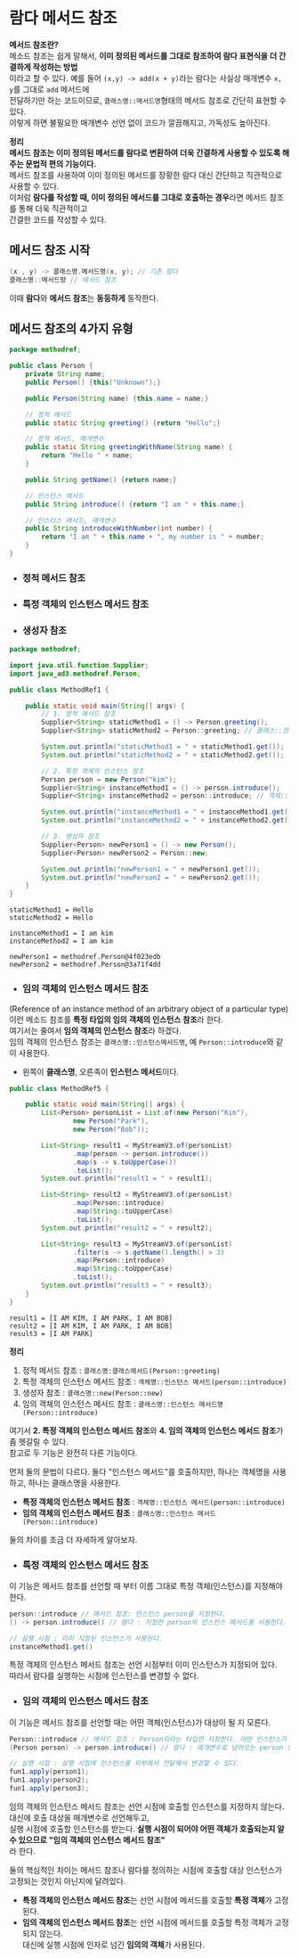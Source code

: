 # 람다 메서드 참조
  
**메서드 참조란?**  
메소드 참조는 쉽게 말해서, **이미 정의된 메서드를 그대로 참조하여 람다 표현식을 더 간결하게 작성하는 방법**  
이라고 할 수 있다. 예를 들어 `(x,y) -> add(x + y)`라는 람다는 사실상 매개변수 `x, y`를 그대로 `add` 메서드에  
전달하기만 하는 코드이므로, `클래스명::메서드명`형태의 메서드 참조로 간단히 표현할 수 있다.  
이렇게 하면 불필요한 매개변수 선언 없이 코드가 깔끔해지고, 가독성도 높아진다.  
  
**정리**  
**메서드 참조는 이미 정의된 메서드를 람다로 변환하여 더욱 간결하게 사용할 수 있도록 해주는 문법적 편의 기능이다.**  
메서드 참조를 사용하여 이미 정의된 메서드를 장황한 람다 대신 간단하고 직관적으로 사용할 수 있다.  
이처럼 **람다를 작성할 때, 이미 정의된 메서드를 그대로 호출하는 경우**라면 메서드 참조를 통해 더욱 직관적이고  
간결한 코드를 작성할 수 있다.  
  
## 메서드 참조 시작
  
```java
(x , y) -> 클래스명.메서드명(x, y); // 기존 람다
클래스명::메서드먕 // 메서드 참조 
```
  
이때 **람다**와 **메서드 참조**는 **동등하게** 동작한다.  
  
## 메서드 참조의 4가지 유형 
```java
package methodref;

public class Person {
    private String name;
    public Person() {this("Unknown");}

    public Person(String name) {this.name = name;}

    // 정적 메서드
    public static String greeting() {return "Hello";}

    // 정적 메서드, 매개변수
    public static String greetingWithName(String name) {
        return "Hello " + name;
    }

    public String getName() {return name;}

    // 인스턴스 메서드
    public String introduce() {return "I am " + this.name;}

    // 인스터스 메서드, 매개변수
    public String introduceWithNumber(int number) {
        return "I am " + this.name + ", my number is " + number;
    }
}
```
- ###  정적 메서드 참조
- ### 특정 객체의 인스턴스 메서드 참조
- ### 생성자 참조

```java
package methodref;

import java.util.function.Supplier;
import java_ad3.methodref.Person;

public class MethodRef1 {

    public static void main(String[] args) {
        // 1. 정적 메서드 참조
        Supplier<String> staticMethod1 = () -> Person.greeting();
        Supplier<String> staticMethod2 = Person::greeting; // 클래스::정적메서드

        System.out.println("staticMethod1 = " + staticMethod1.get());
        System.out.println("staticMethod2 = " + staticMethod2.get());

        // 2. 특정 객체의 인스턴스 참조
        Person person = new Person("kim");
        Supplier<String> instanceMethod1 = () -> person.introduce();
        Supplier<String> instanceMethod2 = person::introduce; // 객체::인스턴스메서드

        System.out.println("instanceMethod1 = " + instanceMethod1.get());
        System.out.println("instanceMethod2 = " + instanceMethod2.get());

        // 3. 생성자 참조
        Supplier<Person> newPerson1 = () -> new Person();
        Supplier<Person> newPerson2 = Person::new;

        System.out.println("newPerson1 = " + newPerson1.get());
        System.out.println("newPerson2 = " + newPerson2.get());
    }
}
```  
```
staticMethod1 = Hello
staticMethod2 = Hello

instanceMethod1 = I am kim
instanceMethod2 = I am kim

newPerson1 = methodref.Person@4f023edb
newPerson2 = methodref.Person@3a71f4dd
```
  
- ### 임의 객체의 인스턴스 메서드 참조
(Reference of an instance method of an arbitrary object of a particular type)  
이런 메소드 참조를 **특정 타입의 임의 객체의 인스턴스 참조**라 한다.  
여기서는 줄여서 **임의 객체의 인스턴스 참조**라 하겠다.  
임의 객체의 인스턴스 참조는 `클래스명::인스턴스메서드명`, 예 `Person::introduce`와 같이 사용한다.  
- 왼쪽이 **클래스명**, 오른족이 **인스턴스 메서드**이다.  
  
```java
public class MethodRef5 {

    public static void main(String[] args) {
        List<Person> personList = List.of(new Person("Kim"),
                new Person("Park"),
                new Person("Bob"));

        List<String> result1 = MyStreamV3.of(personList)
                .map(person -> person.introduce())
                .map(s -> s.toUpperCase())
                .toList();
        System.out.println("result1 = " + result1);

        List<String> result2 = MyStreamV3.of(personList)
                .map(Person::introduce)
                .map(String::toUpperCase)
                .toList();
        System.out.println("result2 = " + result2);

        List<String> result3 = MyStreamV3.of(personList)
                .filter(s -> s.getName().length() > 3)
                .map(Person::introduce)
                .map(String::toUpperCase)
                .toList();
        System.out.println("result3 = " + result3);
    }
}
```
```
result1 = [I AM KIM, I AM PARK, I AM BOB]
result2 = [I AM KIM, I AM PARK, I AM BOB]
result3 = [I AM PARK]
```
  
**정리**  
1. 정적 메서드 참조 : `클래스명:클래스메서드(Person::greeting)`
2. 특정 객체의 인스턴스 메서드 참조 : `객체명::인스턴스 메서드(person::introduce)`
3. 생성자 참조 : `클래스명::new(Person::new)`
4. 임의 객체의 인스턴스 메서드 참조 : `클래스명::인스턴스 메서드명(Person::introduce)`
  
여기서 **2. 특정 객체의 인스턴스 메서드 참조**와 **4. 임의 객체의 인스턴스 메서드 참조**가 좀 헷갈릴 수 있다.  
참고로 두 기능은 완전히 다른 기능이다.  
  
먼저 둘의 문법이 다르다. 둘다 "인스턴스 메서드"를 호출하지만, 하나는 객체명을 사용하고, 하나는 클래스명을 사용한다.  
- **특정 객체의 인스턴스 메서드 참조** : `객체명::인스턴스 메서드(person::introduce)`
- **임의 객체의 인스턴스 메서드 참조** : `클래스명::인스턴스 메서드(Person::introduce)`
  
둘의 차이를 조금 더 자세하게 알아보자.  
  
- ### 특정 객체의 인스턴스 메서드 참조  
이 기능은 메서드 참조를 선언할 때 부터 이름 그대로 특정 객체(인스턴스)를 지정해야 한다.  
```java
person::introduce // 메서드 참조: 인스턴스 person을 지정한다.
() -> person.introduce() // 람다 : 지정한 person의 인스턴스 메서드를 사용한다. 

// 실행 시점 : 이미 지정된 인스턴스가 사용된다.
instanceMethod1.get()
```
특정 객체의 인스턴스 메서드 참조는 선언 시점부터 이미 인스턴스가 지정되어 있다.  
따라서 람다를 실행하는 시점에 인스턴스를 변경할 수 없다.  
  
- ### 임의 객체의 인스턴스 메서드 참조
이 기능은 메서드 참조를 선언할 때는 어떤 객체(인스턴스)가 대상이 될 지 모른다.  
```java
Person::introduce // 메서드 참조 : Person이라는 타입만 지정한다. 어떤 인스턴스가 사용될지는 아직 모른다.  
(Person person) -> person.introduce() // 람다 : 매개변수로 넘어오는 person 인스턴스 메서드를 사용

// 실행 시점 : 실행 시점에 인스턴스를 외부에서 전달해서 변경할 수 있다.
fun1.apply(person1);
fun1.apply(person2);
fun1.apply(person3);
```
임의 객체의 인스턴스 메서드 참조는 선언 시점에 호출할 인스턴스를 지정하지 않는다. 대신에 호출 대상을 매개변수로 선언해두고,  
실행 시점에 호출할 인스턴스를 받는다. **실행 시점이 되어야 어떤 객체가 호출되는지 알 수 있으므로 "임의 객체의 인스턴스 메서드 참조"**  
라 한다.  
  
둘의 핵심적인 차이는 메서드 참조나 람다를 정의하는 시점에 호출할 대상 인스턴스가 고정되는 것인지 아닌지에 달려있다.  
- **특정 객체의 인스턴스 메서드 참조**는 선언 시점에 메서드를 호출할 **특정 객체**가 고정된다.  
- **임의 객체의 인스턴스 메서드 참조**는 선언 시점에 메서드를 호출할 특정 객체가 고정되지 않는다.   
대신에 실행 시점에 인자로 넘긴 **임의의 객체**가 사용된다.  
  
